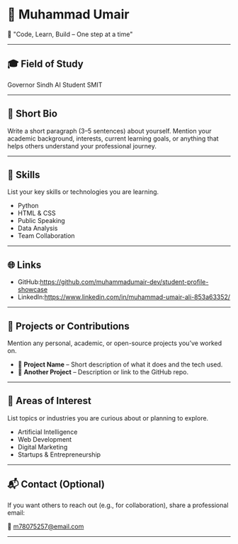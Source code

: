 # 👤 Muhammad Umair

 📌 "Code, Learn, Build – One step at a time"

---

## 🎓 Field of Study
Governor Sindh AI Student SMIT

---

## 🧾 Short Bio

Write a short paragraph (3–5 sentences) about yourself. Mention your academic background, interests, current learning goals, or anything that helps others understand your professional journey.

---

## 💼 Skills

List your key skills or technologies you are learning.

- Python
- HTML & CSS
- Public Speaking
- Data Analysis
- Team Collaboration

---

## 🌐 Links

- GitHub:https://github.com/muhammadumair-dev/student-profile-showcase
- LinkedIn:https://www.linkedin.com/in/muhammad-umair-ali-853a63352/

---

## 🚀 Projects or Contributions

Mention any personal, academic, or open-source projects you’ve worked on.

- 📂 **Project Name** – Short description of what it does and the tech used.
- 📂 **Another Project** – Description or link to the GitHub repo.

---

## 🎯 Areas of Interest

List topics or industries you are curious about or planning to explore.

- Artificial Intelligence
- Web Development
- Digital Marketing
- Startups & Entrepreneurship

---

## 📬 Contact (Optional)

If you want others to reach out (e.g., for collaboration), share a professional email:

📧 m78075257@email.com

---

